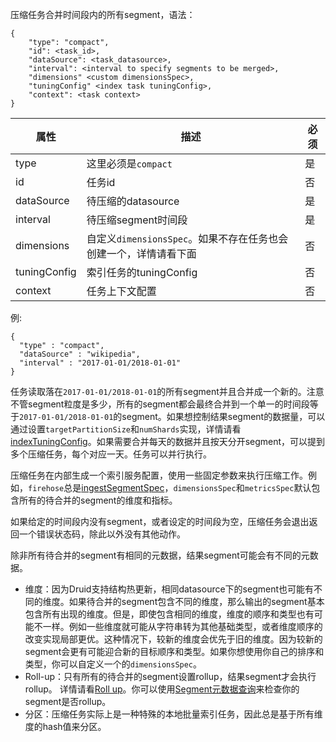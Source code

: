 压缩任务合并时间段内的所有segment，语法：
```
{
    "type": "compact",
    "id": <task_id>,
    "dataSource": <task_datasource>,
    "interval": <interval to specify segments to be merged>,
    "dimensions" <custom dimensionsSpec>,
    "tuningConfig" <index task tuningConfig>,
    "context": <task context>
}
```

属性 | 描述 | 必须
---- | ---- | ----
type | 这里必须是`compact` | 是
id | 任务id | 否
dataSource | 待压缩的datasource | 是
interval | 待压缩segment时间段 | 是
dimensions | 自定义`dimensionsSpec`。如果不存在任务也会创建一个，详情请看下面 | 否
tuningConfig | 索引任务的tuningConfig | 否
context | 任务上下文配置 | 否

例:
```
{
  "type" : "compact",
  "dataSource" : "wikipedia",
  "interval" : "2017-01-01/2018-01-01"
}
```

任务读取落在`2017-01-01/2018-01-01`的所有segment并且合并成一个新的。注意不管segment粒度是多少，所有的segment都会最终合并到一个单一的时间段等于`2017-01-01/2018-01-01`的segment。如果想控制结果segment的数据量，可以通过设置`targetPartitionSize`和`numShards`实现，详情请看[indexTuningConfig](#!/ingestion/native-batch#tuningconfig)。如果需要合并每天的数据并且按天分开segment，可以提到多个压缩任务，每个对应一天。任务可以并行执行。

压缩任务在内部生成一个索引服务配置，使用一些固定参数来执行压缩工作。例如，`firehose`总是[ingestSegmentSpec](#!/ingestion/firehose#segment-firehose)，`dimensionsSpec`和`metricsSpec`默认包含所有的待合并的segment的维度和指标。

如果给定的时间段内没有segment，或者设定的时间段为空，压缩任务会退出返回一个错误状态码，除此以外没有其他动作。

除非所有待合并的segment有相同的元数据，结果segment可能会有不同的元数据。

- 维度：因为Druid支持结构热更新，相同datasource下的segment也可能有不同的维度。如果待合并的segment包含不同的维度，那么输出的segment基本包含所有出现的维度。但是，即使包含相同的维度，维度的顺序和类型也有可能不一样。例如一些维度就可能从字符串转为其他基础类型，或者维度顺序的改变实现局部更优。这种情况下，较新的维度会优先于旧的维度。因为较新的segment会更有可能迎合新的目标顺序和类型。如果你想使用你自己的排序和类型，你可以自定义一个的`dimensionsSpec`。
- Roll-up：只有所有的待合并的segment设置rollup，结果segment才会执行rollup。 详情请看[Roll up](#!/ingestion#-rollup)。你可以使用[Segment元数据查询](/TODO)来检查你的segment是否rollup。
- 分区：压缩任务实际上是一种特殊的本地批量索引任务，因此总是基于所有维度的hash值来分区。

